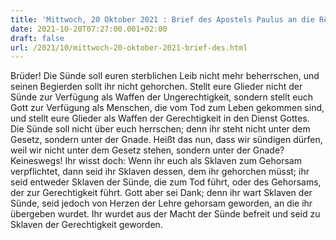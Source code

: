 ```yaml
---
title: 'Mittwoch, 20 Oktober 2021 : Brief des Apostels Paulus an die Römer 6,12-18.'
date: 2021-10-20T07:27:00.001+02:00
draft: false
url: /2021/10/mittwoch-20-oktober-2021-brief-des.html
---
```


Brüder! Die Sünde soll euren sterblichen Leib nicht mehr beherrschen, und seinen Begierden sollt ihr nicht gehorchen. Stellt eure Glieder nicht der Sünde zur Verfügung als Waffen der Ungerechtigkeit, sondern stellt euch Gott zur Verfügung als Menschen, die vom Tod zum Leben gekommen sind, und stellt eure Glieder als Waffen der Gerechtigkeit in den Dienst Gottes. Die Sünde soll nicht über euch herrschen; denn ihr steht nicht unter dem Gesetz, sondern unter der Gnade. Heißt das nun, dass wir sündigen dürfen, weil wir nicht unter dem Gesetz stehen, sondern unter der Gnade? Keineswegs! Ihr wisst doch: Wenn ihr euch als Sklaven zum Gehorsam verpflichtet, dann seid ihr Sklaven dessen, dem ihr gehorchen müsst; ihr seid entweder Sklaven der Sünde, die zum Tod führt, oder des Gehorsams, der zur Gerechtigkeit führt. Gott aber sei Dank; denn ihr wart Sklaven der Sünde, seid jedoch von Herzen der Lehre gehorsam geworden, an die ihr übergeben wurdet. Ihr wurdet aus der Macht der Sünde befreit und seid zu Sklaven der Gerechtigkeit geworden.